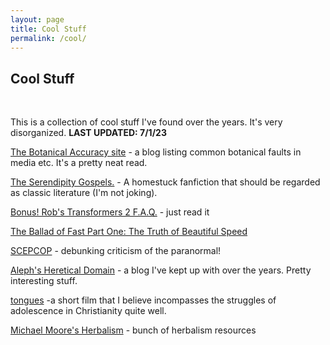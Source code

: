```yaml
---
layout: page
title: Cool Stuff
permalink: /cool/
---
```


<h2>Cool Stuff</h2><br>

This is a collection of cool stuff I've found over the years. It's very disorganized. **LAST UPDATED: 7/1/23**<br>

<a href="http://www.botanicalaccuracy.com/">The Botanical Accuracy site</a> - a blog listing common botanical faults in media etc. It's a pretty neat read.<br>

<a href="https://archiveofourown.org/works/335176">The Serendipity Gospels.</a> - A homestuck fanfiction that should be regarded as classic literature (I'm not joking).<br>

<a href="https://www.toplessrobot.com/2009/06/bonus_robs_transformers_2_faqs.php">Bonus! Rob's Transformers 2 F.A.Q.</a> - just read it<br>

<a href="https://www.youtube.com/watch?v=47nw3d05fUU">The Ballad of Fast Part One: The Truth of Beautiful Speed</a><br>

<a href="https://www.debunkingskeptics.com/">SCEPCOP</a> - debunking criticism of the paranormal!<br>

<a href="https://mythoughtsbornfromfire.wordpress.com/">Aleph's Heretical Domain</a> - a blog I've kept up with over the years. Pretty interesting stuff.<br>

<a href="https://vimeo.com/86385229">tongues</a> -a short film that I believe incompasses the struggles of adolescence in Christianity quite well.

<a href="https://www.swsbm.com/HOMEPAGE/HomePage.html">Michael Moore's Herbalism</a> - bunch of herbalism resources  
